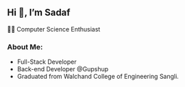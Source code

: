 ## Hi 👋, I’m Sadaf
👩‍💻 Computer Science Enthusiast

### About Me:
+ Full-Stack Developer
+ Back-end Developer @Gupshup
+ Graduated from Walchand College of Engineering Sangli.

<!---
sadafmulla/sadafmulla is a ✨ special ✨ repository because its `README.md` (this file) appears on your GitHub profile.
You can click the Preview link to take a look at your changes.
--->
